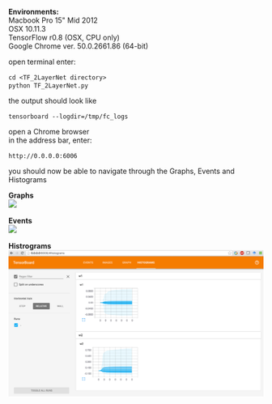 **Environments:**  
Macbook Pro 15" Mid 2012  
OSX 10.11.3  
TensorFlow r0.8 (OSX, CPU only)  
Google Chrome ver. 50.0.2661.86 (64-bit)  
  
open terminal
enter:  
```
cd <TF_2LayerNet directory>  
python TF_2LayerNet.py  
```
the output should look like  

```
tensorboard --logdir=/tmp/fc_logs    
```

open a Chrome browser  
in the address bar, enter:  

```
http://0.0.0.0:6006  
```
you should now be able to navigate through the Graphs, Events and Histograms  
  
**Graphs**  
<img src="https://github.com/kyeokabe/notes/blob/master/pics/TF_2LayerNet_Graphs.png" width="850">  
  
**Events**  
<img src="https://github.com/kyeokabe/notes/blob/master/pics/TF_2LayerNet_Events.png" width="850">  
  
**Histrograms**  
<img src="https://github.com/kyeokabe/VNC-memos/blob/master/pics/TF_2LayerNet_Histrograms.png" width="850">  
